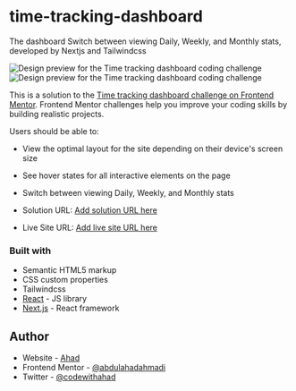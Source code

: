 # time-tracking-dashboard
The dashboard Switch between viewing Daily, Weekly, and Monthly stats, developed by Nextjs and Tailwindcss 

![Design preview for the Time tracking dashboard coding challenge](.public/design/one.png)
![Design preview for the Time tracking dashboard coding challenge](.public/design/two.png)



This is a solution to the [Time tracking dashboard challenge on Frontend Mentor](https://www.frontendmentor.io/challenges/time-tracking-dashboard-UIQ7167Jw). Frontend Mentor challenges help you improve your coding skills by building realistic projects. 

Users should be able to:

- View the optimal layout for the site depending on their device's screen size
- See hover states for all interactive elements on the page
- Switch between viewing Daily, Weekly, and Monthly stats

- Solution URL: [Add solution URL here](https://your-solution-url.com)
- Live Site URL: [Add live site URL here](https://your-live-site-url.com)


### Built with

- Semantic HTML5 markup
- CSS custom properties
- Tailwindcss
- [React](https://reactjs.org/) - JS library
- [Next.js](https://nextjs.org/) - React framework

## Author

- Website - [Ahad](https://www.ahad-dev.me)
- Frontend Mentor - [@abdulahadahmadi](https://www.frontendmentor.io/profile/abdulahadahmadi)
- Twitter - [@codewithahad](https://www.twitter.com/codewithahad)